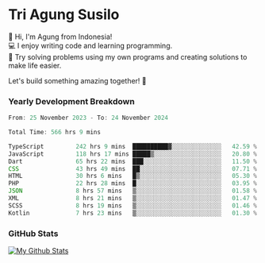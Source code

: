 # Tri Agung Susilo

👋 Hi, I'm Agung from Indonesia!<br>
💻 I enjoy writing code and learning programming.<br>
🧠 Try solving problems using my own programs and creating solutions to make life easier.

Let's build something amazing together! 🚀

### Yearly Development Breakdown

<!--START_SECTION:waka-->

```TypeScript JavaScript PHP
From: 25 November 2023 - To: 24 November 2024

Total Time: 566 hrs 9 mins

TypeScript         242 hrs 9 mins  ██████████▓░░░░░░░░░░░░░░   42.59 %
JavaScript         118 hrs 17 mins █████▒░░░░░░░░░░░░░░░░░░░   20.80 %
Dart               65 hrs 22 mins  ███░░░░░░░░░░░░░░░░░░░░░░   11.50 %
CSS                43 hrs 49 mins  ██░░░░░░░░░░░░░░░░░░░░░░░   07.71 %
HTML               30 hrs 6 mins   █▒░░░░░░░░░░░░░░░░░░░░░░░   05.30 %
PHP                22 hrs 28 mins  █░░░░░░░░░░░░░░░░░░░░░░░░   03.95 %
JSON               8 hrs 57 mins   ▒░░░░░░░░░░░░░░░░░░░░░░░░   01.58 %
XML                8 hrs 21 mins   ▒░░░░░░░░░░░░░░░░░░░░░░░░   01.47 %
SCSS               8 hrs 19 mins   ▒░░░░░░░░░░░░░░░░░░░░░░░░   01.46 %
Kotlin             7 hrs 23 mins   ▒░░░░░░░░░░░░░░░░░░░░░░░░   01.30 %
```

<!--END_SECTION:waka-->

### GitHub Stats

[![My Github Stats](https://github-readme-stats.vercel.app/api?username=triagung128&show_icons=true&hide=contribs,issues&count_private=true&theme=tokyonight)](https://github.com/triagung128)

<!-- [![Top Langs](https://github-readme-stats.vercel.app/api/top-langs/?username=triagung128&layout=compact)](https://github.com/triagung128) -->
